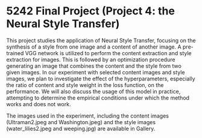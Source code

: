 # 5242 Final Project (Project 4: the Neural Style Transfer)

This project studies the application of Neural Style Transfer, focusing on the synthesis of a style
from one image and a content of another image. A pre-trained VGG network is utilized to
perform the content extraction and style extraction for images. This is followed by an optimization
procedure generating an image that combines the content and the style from two given images. In
our experiment with selected content images and style images, we plan to investigate the effect of
the hyperparameters, especially the ratio of content and style weight in the loss function, on the
performance. We will also discuss the usage of this model in practice, attempting to determine the
empirical conditions under which the method works and does not work.

The images used in the experiment, including the content images (Ultraman2.jpeg and Washington.jpeg) and the style images (water_lilies2.jpeg and weeping.jpg) are available in Gallery.
